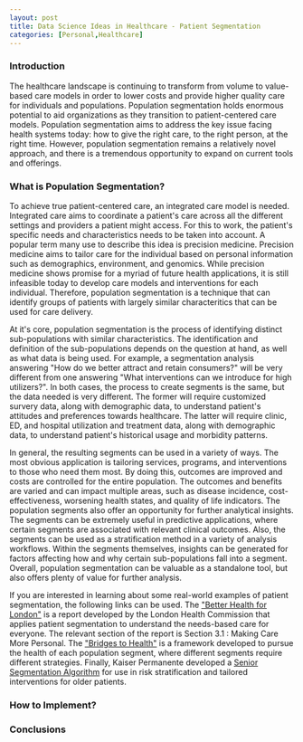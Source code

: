 ```yaml
---
layout: post
title: Data Science Ideas in Healthcare - Patient Segmentation
categories: [Personal,Healthcare]
---
```


### Introduction

The healthcare landscape is continuing to transform from volume to value-based care models in order to lower costs and provide higher quality care for individuals and populations.  Population segmentation holds enormous potential to aid organizations as they transition to patient-centered care models.  Population segmentation aims to address the key issue facing health systems today: how to give the right care, to the right person, at the right time.  However, population segmentation remains a relatively novel approach, and there is a tremendous opportunity to expand on current tools and offerings. 


### What is Population Segmentation?

To achieve true patient-centered care, an integrated care model is needed.  Integrated care aims to coordinate a patient's care across all the different settings and providers a patient might access.  For this to work, the patient's specific needs and characteristics needs to be taken into account.  A popular term many use to describe this idea is precision medicine.  Precision medicine aims to tailor care for the individual based on personal information such as demographics, environment, and genomics.  While precision medicine shows promise for a myriad of future health applications, it is still infeasible today to develop care models and interventions for each individual.  Therefore, population segmentation is a technique that can identify groups of patients with largely similar characteritics that can be used for care delivery.  

At it's core, population segmentation is the process of identifying distinct sub-populations with similar characteristics.  The identification and definition of the sub-populations depends on the question at hand, as well as what data is being used.  For example, a segmentation analysis answering "How do we better attract and retain consumers?" will be very different from one answering "What interventions can we introduce for high utilizers?".  In both cases, the process to create segments is the same, but the data needed is very different.  The former will require customized survery data, along with demographic data, to understand patient's attitudes and preferences towards healthcare.  The latter will require clinic, ED, and hospital utilization and treatment data, along with demographic data, to understand patient's historical usage and morbidity patterns.  

In general, the resulting segments can be used in a variety of ways.  The most obvious application is tailoring services, programs, and interventions to those who need them most.  By doing this, outcomes are improved and costs are controlled for the entire population.  The outcomes and benefits are varied and can impact multiple areas, such as disease incidence, cost-effectiveness, worsening health states, and quality of life indicators.  The population segments also offer an opportunity for further analytical insights.  The segments can be extremely useful in predictive applications, where certain segments are associated with relevant clinical outcomes.   Also, the segments can be used as a stratification method in a variety of analysis workflows.  Within the segments themselves, insights can be generated for factors affecting how and why certain sub-populations fall into a segment.  Overall, population segmentation can be valuable as a standalone tool, but also offers plenty of value for further analysis. 

If you are interested in learning about some real-world examples of patient segmentation, the following links can be used.  The ["Better Health for London"](https://www.healthylondon.org/resource/better-health-london-report/) is a report developed by the London Health Commission that applies patient segmentation to understand the needs-based care for everyone.  The relevant section of the report is Section 3.1 : Making Care More Personal.  The ["Bridges to Health"](https://outcomesbasedhealthcare.com/bridges-to-health-segmentation-model/) is a framework developed to pursue the health of each population segment, where different segments require different strategies.  Finally, Kaiser Permanente developed a [Senior Segmentation Algorithm](https://www.ncbi.nlm.nih.gov/pmc/articles/PMC4116260/) for use in risk stratification and tailored interventions for older patients.   

### How to Implement?

### Conclusions


